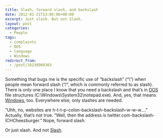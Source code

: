 ```yaml
---
title: Slash, forward slash, and backslash
date: 2012-01-21T13:05:06+00:00
excerpt: Just slash. But not Slash.
layout: post
categories:
  - People
tags:
  - complaints
  - DOS
  - language
  - Windows
redirect_from:
  - /post/16238989303
---
```

Something that bugs me is the specific use of “backslash” (“\”) when people mean forward slash (“/”, which is commonly referred to as slash). There is only one place I know that you need a backslash and that’s in [DOS](http://en.wikipedia.org/wiki/DOS "DOS") file structures (C:\Windows\System32\notepad.exe). And, yes, that means [Windows](http://windows.microsoft.com/en-US/windows/home "Windows"), too. Everywhere else, only slashes are needed.

“Uhh, no, websites are h-t-t-p-colon-backslash-backslash-w-w-w….” Actually, that’s not true. “Well, then the address is twitter.com-backslash-ICHCheezburger.” Nope, forward slash.

Or just slash. And not [Slash](http://youtu.be/cs0C9M5ahvQ "Slash - Solos").